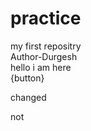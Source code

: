 # practice
my first repositry 
<br>
Author-Durgesh
<br>
hello i am here
<br>
{button}
<br>

changed

not


